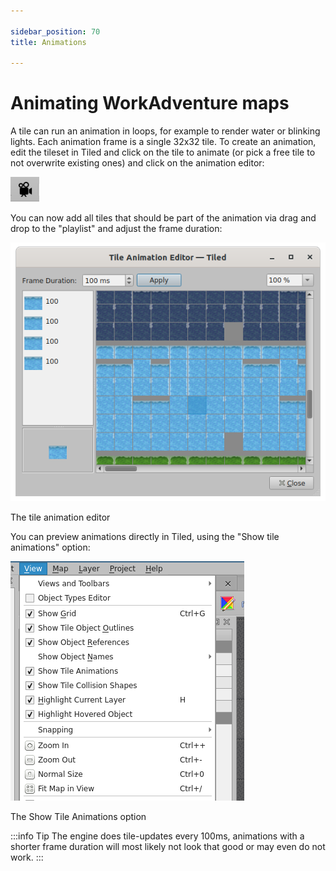 ```yaml
---

sidebar_position: 70
title: Animations

---
```


# Animating WorkAdventure maps

A tile can run an animation in loops, for example to render water or blinking lights. Each animation frame is a single
32x32 tile. To create an animation, edit the tileset in Tiled and click on the tile to animate (or pick a free tile to
not overwrite existing ones) and click on the animation editor:

![](../images/anims/camera.png)

You can now add all tiles that should be part of the animation via drag and drop to the "playlist" and adjust the frame duration:

![The tile animation editor](../images/anims/animation_editor.png)

<div class="text--center text--italic">The tile animation editor</div>

You can preview animations directly in Tiled, using the "Show tile animations" option:

![The Show Tile Animations option](../images/anims/settings_show_animations.png)

<div class="text--center text--italic">The Show Tile Animations option</div>

:::info Tip
The engine does tile-updates every 100ms, animations with a shorter frame duration will most likely not look that good or may even do not work.
:::
